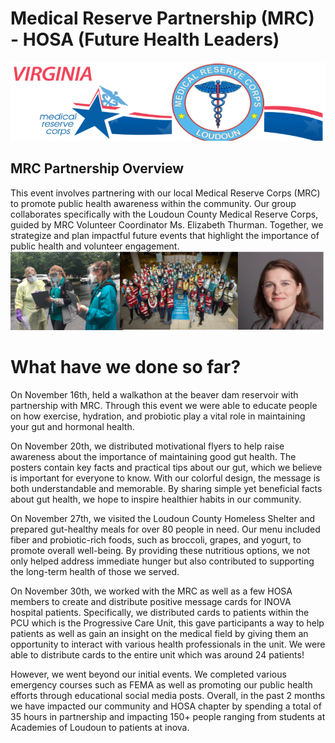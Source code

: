 # Medical Reserve Partnership (MRC) - HOSA (Future Health Leaders)
<img src="Untitled presentation.png" alt="Project Screenshot" width="1050">

## MRC Partnership Overview
This event involves partnering with our local Medical Reserve Corps (MRC) to promote public health awareness within the community. Our group collaborates specifically with the Loudoun County Medical Reserve Corps, guided by MRC Volunteer Coordinator Ms. Elizabeth Thurman. Together, we strategize and plan impactful future events that highlight the importance of public health and volunteer engagement.
<img src="Untitled presentation (1).png" alt="Project Screenshot" width="1050">

# What have we done so far?

On November 16th, held a walkathon at the beaver dam reservoir with partnership with MRC. Through this event we were able to educate people on how exercise, hydration, and probiotic play a vital role in maintaining your gut and hormonal health. 

On November 20th, we distributed motivational flyers to help raise awareness about the importance of maintaining good gut health. The posters contain key facts and practical tips about our gut, which we believe is important for everyone to know. With our colorful design, the message is both understandable and memorable. By sharing simple yet beneficial facts about gut health, we hope to inspire healthier habits in our community.

On November 27th, we visited the Loudoun County Homeless Shelter and prepared gut-healthy meals for over 80 people in need. Our menu included fiber and probiotic-rich foods, such as broccoli, grapes, and yogurt, to promote overall well-being. By providing these nutritious options, we not only helped address immediate hunger but also contributed to supporting the long-term health of those we served. 

On November 30th, we worked with the MRC as well as a few HOSA members to create and distribute positive message cards for INOVA hospital patients. Specifically, we distributed cards to patients within the PCU which is the Progressive Care Unit, this gave participants a way to help patients as well as gain an insight on the medical field by giving them an opportunity to interact with various health professionals in the unit. We were able to distribute cards to the entire unit which was around 24 patients! 

However, we went beyond our initial events. We completed various emergency courses such as FEMA as well as promoting our public health efforts through educational social media posts. Overall, in the past 2 months we have impacted our community and HOSA chapter by spending a total of 35 hours in partnership and impacting 150+ people ranging from students at Academies of Loudoun to patients at inova. 
